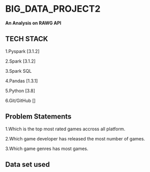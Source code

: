 # BIG_DATA_PROJECT2


**An Analysis on RAWG API**

## TECH STACK

1.Pyspark [3.1.2]

2.Spark [3.1.2]

3.Spark SQL

4.Pandas [1.3.1]

5.Python [3.8]

6.Git/GitHub []


## Problem Statements

1.Which is the top most rated games accross all platform.

2.Which game developer has released the most number of games.

3.Which game genres has most games.






## Data set used



